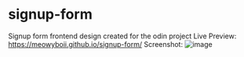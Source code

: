 # signup-form

Signup form frontend design created for the odin project
Live Preview: https://meowyboii.github.io/signup-form/
Screenshot:
![image](https://github.com/meowyboii/signup-form/assets/142138685/5874d370-8c48-478f-ade9-f671fdaaa237)
